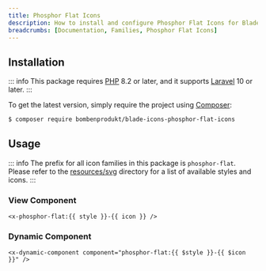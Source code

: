 ```yaml
---
title: Phosphor Flat Icons
description: How to install and configure Phosphor Flat Icons for Blade Icons.
breadcrumbs: [Documentation, Families, Phosphor Flat Icons]
---
```


## Installation

::: info
This package requires [PHP](https://www.php.net/) 8.2 or later, and it supports [Laravel](https://laravel.com/) 10 or later.
:::

To get the latest version, simply require the project using [Composer](https://getcomposer.org/):

```bash
$ composer require bombenprodukt/blade-icons-phosphor-flat-icons
```

## Usage

::: info
The prefix for all icon families in this package is `phosphor-flat`. Please refer to the [resources/svg](https://github.com/faustbrian/blade-icons-phosphor-flat-icons/tree/main/resources/svg) directory for a list of available styles and icons.
:::

### View Component

```blade
<x-phosphor-flat:{{ style }}-{{ icon }} />
```

### Dynamic Component

```blade
<x-dynamic-component component="phosphor-flat:{{ $style }}-{{ $icon }}" />
```
